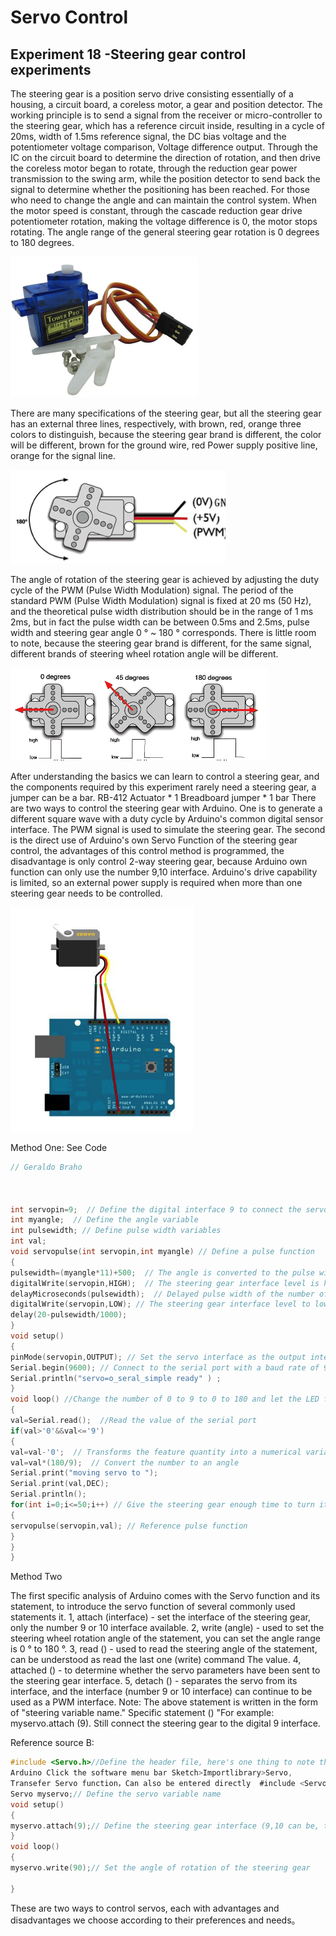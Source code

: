 # Servo Control

## Experiment 18 -Steering gear control experiments

The steering gear is a position servo drive consisting essentially of a housing, a circuit board, a coreless motor, a gear and position detector. The working principle is to send a signal from the receiver or micro-controller to the steering gear, which has a reference circuit inside, resulting in a cycle of 20ms, width of 1.5ms reference signal, the DC bias voltage and the potentiometer voltage comparison, Voltage difference output. Through the IC on the circuit board to determine the direction of rotation, and then drive the coreless motor began to rotate, through the reduction gear power transmission to the swing arm, while the position detector to send back the signal to determine whether the positioning has been reached. For those who need to change the angle and can maintain the control system. When the motor speed is constant, through the cascade reduction gear drive potentiometer rotation, making the voltage difference is 0, the motor stops rotating. The angle range of the general steering gear rotation is 0 degrees to 180 degrees.

<img src="IMG/servo.png">

There are many specifications of the steering gear, but all the steering gear has an external three lines, respectively, with brown, red, orange three colors to distinguish, because the steering gear brand is different, the color will be different, brown for the ground wire, red Power supply positive line, orange for the signal line.

<img src= "IMG/schema.png">

The angle of rotation of the steering gear is achieved by adjusting the duty cycle of the PWM (Pulse Width Modulation) signal. The period of the standard PWM (Pulse Width Modulation) signal is fixed at 20 ms (50 Hz), and the theoretical pulse width distribution should be in the range of 1 ms 2ms, but in fact the pulse width can be between 0.5ms and 2.5ms, pulse width and steering gear angle 0 ° ~ 180 ° corresponds. There is little room to note, because the steering gear brand is different, for the same signal, different brands of steering wheel rotation angle will be different.

<img src="IMG/schema1.png">

After understanding the basics we can learn to control a steering gear, and the components required by this experiment rarely need a steering gear, a jumper can be a bar.
RB-412 Actuator * 1
Breadboard jumper * 1 bar
There are two ways to control the steering gear with Arduino. One is to generate a different square wave with a duty cycle by Arduino's common digital sensor interface. The PWM signal is used to simulate the steering gear. The second is the direct use of Arduino's own Servo Function of the steering gear control, the advantages of this control method is programmed, the disadvantage is only control 2-way steering gear, because Arduino own function can only use the number 9,10 interface. Arduino's drive capability is limited, so an external power supply is required when more than one steering gear needs to be controlled.

<img src="IMG/schema2.png">

Method One: See Code
```c
// Geraldo Braho



int servopin=9;  // Define the digital interface 9 to connect the servo servo signal cable
int myangle;  // Define the angle variable
int pulsewidth; // Define pulse width variables
int val;
void servopulse(int servopin,int myangle) // Define a pulse function
{
pulsewidth=(myangle*11)+500;  // The angle is converted to the pulse width value of 500-2480
digitalWrite(servopin,HIGH);  // The steering gear interface level is high
delayMicroseconds(pulsewidth);  // Delayed pulse width of the number of microseconds
digitalWrite(servopin,LOW); // The steering gear interface level to low
delay(20-pulsewidth/1000);
}
void setup()
{
pinMode(servopin,OUTPUT); // Set the servo interface as the output interface
Serial.begin(9600); // Connect to the serial port with a baud rate of 9600
Serial.println("servo=o_seral_simple ready" ) ;
}
void loop() //Change the number of 0 to 9 to 0 to 180 and let the LED flash the number of times
{
val=Serial.read();  //Read the value of the serial port
if(val>'0'&&val<='9')
{
val=val-'0';  // Transforms the feature quantity into a numerical variable
val=val*(180/9);  // Convert the number to an angle
Serial.print("moving servo to ");
Serial.print(val,DEC);
Serial.println();
for(int i=0;i<=50;i++) // Give the steering gear enough time to turn it to the specified angle
{
servopulse(servopin,val); // Reference pulse function
}
}
}

```
















Method Two

The first specific analysis of Arduino comes with the Servo function and its statement, to introduce the servo function of several commonly used statements it.
1, attach (interface) - set the interface of the steering gear, only the number 9 or 10 interface available.
2, write (angle) - used to set the steering wheel rotation angle of the statement, you can set the angle range is 0 ° to 180 °.
3, read () - used to read the steering angle of the statement, can be understood as read the last one (write) command
The value.
4, attached () - to determine whether the servo parameters have been sent to the steering gear interface.
5, detach () - separates the servo from its interface, and the interface (number 9 or 10 interface) can continue to be used as a PWM interface.
Note: The above statement is written in the form of "steering variable name." Specific statement () "For example: myservo.attach (9).
Still connect the steering gear to the digital 9 interface.

Reference source B:
```c
#include <Servo.h>//Define the header file, here's one thing to note that it can be done directly
Arduino Click the software menu bar Sketch>Importlibrary>Servo,
Transefer Servo function，Can also be entered directly  #include <Servo.h>，But in the input should pay attention to  #include versus <Servo.h> There must be a space between, or compile error.
Servo myservo;// Define the servo variable name
void setup()
{
myservo.attach(9);// Define the steering gear interface (9,10 can be, the shortcomings can only control two）
}
void loop()
{
myservo.write(90);// Set the angle of rotation of the steering gear

}
```
These are two ways to control servos, each with advantages and disadvantages we choose according to their preferences and needs。
